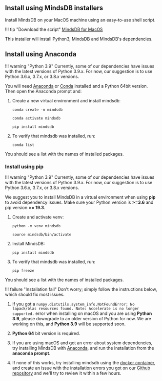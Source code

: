 
## Install using MindsDB installers

Install MindsDB on your MacOS machine using an easy-to-use shell script.

!!! tip "Download the script"
    [MindsDB for MacOS](https://mindsdb-installer.s3-us-west-2.amazonaws.com/mindsdb-installer/v2/osx/MindsDBInstaller_1.5.dmg)

This installer will install Python3, MindsDB and MindsDB's dependencies.

## Install using Anaconda

!!! warning "Python 3.9"
    Currently, some of our dependencies have issues with the latest versions of Python 3.9.x. For now, our suggestion is to use Python 3.6.x, 3.7.x, or 3.8.x versions.

You will need <a href="https://www.anaconda.com/products/individual" target="_blank">Anaconda</a> or <a href="https://conda.io/projects/conda/en/latest/index.html" target="_blank">Conda</a> installed and a Python 64bit version. Then open the Anaconda prompt and:

1. Create a new virtual environment and install mindsdb:

    ```
    conda create -n mindsdb
    ```

    ```
    conda activate mindsdb
    ```

    ```
    pip install mindsdb
    ```

2. To verify that mindsdb was installed, run:

    ```
    conda list
    ```

You should see a list with the names of installed packages.

### Install using pip

!!! warning "Python 3.9"
    Currently, some of our dependencies have issues with the latest versions of Python 3.9.x. For now, our suggestion is to use Python 3.6.x, 3.7.x, or 3.8.x versions.
    
We suggest you to install MindsDB in a virtual environment when using **pip** to avoid dependency issues. Make sure your Python version is **>=3.6** and pip version **>= 19.3**.

1. Create and activate venv:

    ```
    python -m venv mindsdb
    ```

    ```
    source mindsdb/bin/activate
    ```

2. Install MindsDB:

    ```
    pip install mindsdb
    ```

3. To verify that mindsdb was installed, run:

    ```
    pip freeze
    ```

You should see a list with the names of installed packages.

!!! failure "Installation fail"
    Don't worry; simply follow the instructions below, which should fix most issues.


1. If you got a `numpy.distutils.system_info.NotFoundError: No lapack/blas resources found. Note: Accelerate is no longer supported.` error when installing on macOS and you are using **Python 3.9**, please downgrade to an older version of Python for now. We are working on this, and **Python 3.9** will be supported soon.

2. **Python 64** bit version is required.

3. If you are using macOS and got an error about system dependencies, try installing MindsDB with [Anaconda](https://www.anaconda.com/products/individual), and run the installation from the **anaconda prompt**.

4. If none of this works, try installing mindsdb using the [docker container](/installation/docker), and create an issue with the installation errors you got on our [Github repository](https://github.com/mindsdb/mindsdb/issues) and we'll try to review it within a few hours.

